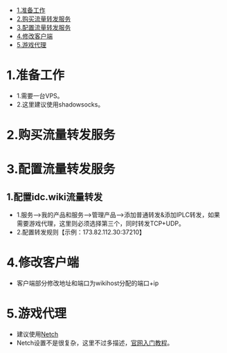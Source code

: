 - [1.准备工作](#1准备工作)
- [2.购买流量转发服务](#2购买流量转发服务)
- [3.配置流量转发服务](#3配置流量转发服务)
- [4.修改客户端](#4修改客户端)
- [5.游戏代理](#5游戏代理)

# 1.准备工作
- 1.需要一台VPS。
- 2.这里建议使用shadowsocks。

# 2.购买流量转发服务

# 3.配置流量转发服务
## 1.配置idc.wiki流量转发
- 1.服务-->我的产品和服务-->管理产品-->添加普通转发&添加IPLC转发，如果需要游戏代理，这里则必须选择第三个，同时转发TCP+UDP。
- 2.配置转发规则【示例：173.82.112.30:37210】

# 4.修改客户端
- 客户端部分修改地址和端口为wikihost分配的端口+ip

# 5.游戏代理
- 建议使用[Netch](https://github.com/NetchX/Netch/releases)
- Netch设置不是很复杂，这里不过多描述，[官网入门教程](https://github.com/NetchX/Netch/blob/master/docs/Quickstart.zh-CN.md)。
